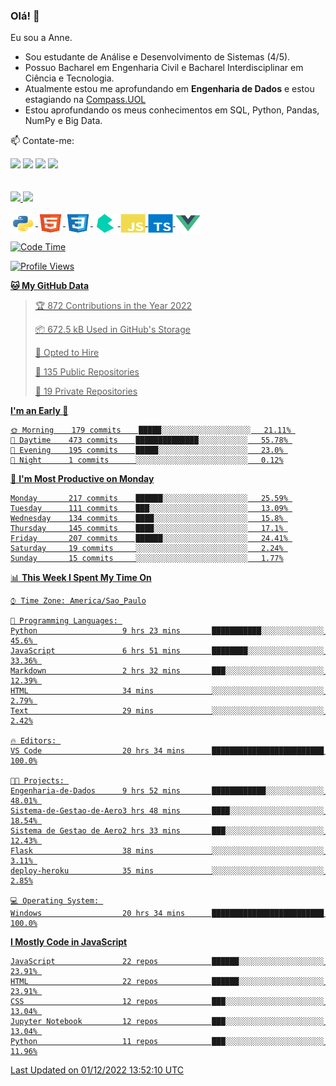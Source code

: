 ### Olá! 👋
Eu sou a Anne. 
- Sou estudante de Análise e Desenvolvimento de Sistemas (4/5).
- Possuo Bacharel em Engenharia Civil e Bacharel Interdisciplinar em Ciência e Tecnologia.
- Atualmente estou me aprofundando em **Engenharia de Dados** e estou estagiando na [Compass.UOL](https://compass.uol/pt/home/) 
- Estou aprofundando os meus conhecimentos em SQL, Python, Pandas, NumPy e Big Data.

📫 Contate-me: 

<div>
<a href="https://www.instagram.com/annekarolinefc/" target="_blank"><img src="https://img.shields.io/badge/-Instagram-%23E4405F?style=for-the-badge&logo=instagram&logoColor=white" target="_blank"></a> 
<a href = "mailto:annekarolinefc@gmail.com"><img src="https://img.shields.io/badge/-Gmail-%23333?style=for-the-badge&logo=gmail&logoColor=white" target="_blank"></a>
<a href="https://www.linkedin.com/in/devannekarolinefc/" target="_blank"><img src="https://img.shields.io/badge/-LinkedIn-%230077B5?style=for-the-badge&logo=linkedin&logoColor=white" target="_blank"></a> 
<a href="https://api.whatsapp.com/send?phone=5533991375118&text=Ol%C3%A1%20Anne!%20" target="_blank"><img src="https://img.shields.io/badge/WhatsApp-25D366?style=for-the-badge&logo=whatsapp&logoColor=white" target="_blank"></a>
</div>

</br>

</br>
<div>
  <a href="https://github.com/annekarolinefc">
  <img height="180em" src="https://github-readme-stats.vercel.app/api?username=annekarolinefc&show_icons=true&theme=dracula&include_all_commits=true&count_private=true"/>
  <img height="180em" src="https://github-readme-stats.vercel.app/api/top-langs/?username=annekarolinefc&layout=compact&langs_count=7&theme=dracula"/>
</div>
  
  <div style="display: inline_block"><br>  
  <img align="center" alt="Anne-Python" height="30" width="40" src="https://raw.githubusercontent.com/devicons/devicon/master/icons/python/python-original.svg">
  <img align="center" alt="Anne-HTML" height="30" width="40" src="https://raw.githubusercontent.com/devicons/devicon/master/icons/html5/html5-original.svg">
  <img align="center" alt="Anne-CSS" height="30" width="40"
 src="https://raw.githubusercontent.com/devicons/devicon/master/icons/css3/css3-original.svg">
  <img align="center" alt="Anne-Bulma" height="30" width="40"
 src="https://github.com/devicons/devicon/blob/master/icons/bulma/bulma-plain.svg">
  <img align="center" alt="Anne-Js" height="30" width="40" src="https://raw.githubusercontent.com/devicons/devicon/master/icons/javascript/javascript-plain.svg">
    <img align="center" alt="Anne-Ts" height="30" width="40" src="https://github.com/devicons/devicon/blob/master/icons/typescript/typescript-original.svg">
      <img align="center" alt="Anne-Vue" height="30" width="40" src="https://github.com/devicons/devicon/blob/master/icons/vuejs/vuejs-original.svg">
</div>
<!--
  <img align="center" alt="Anne-An" height="30" width="40" src="https://github.com/devicons/devicon/blob/master/icons/angularjs/angularjs-original.svg">

-->
</br>
</br>
</br>
<!--START_SECTION:waka-->
![Code Time](http://img.shields.io/badge/Code%20Time-96%20hrs-blue)

![Profile Views](http://img.shields.io/badge/Profile%20Views-0-blue)

**🐱 My GitHub Data** 

> 🏆 872 Contributions in the Year 2022
 > 
> 📦 672.5 kB Used in GitHub's Storage 
 > 
> 💼 Opted to Hire
 > 
> 📜 135 Public Repositories 
 > 
> 🔑 19 Private Repositories  
 > 
**I'm an Early 🐤** 

```text
🌞 Morning    179 commits    █████░░░░░░░░░░░░░░░░░░░░   21.11% 
🌇 Daytime    473 commits    ██████████████░░░░░░░░░░░   55.78% 
🌃 Evening    195 commits    █████░░░░░░░░░░░░░░░░░░░░   23.0% 
🌙 Night      1 commits      ░░░░░░░░░░░░░░░░░░░░░░░░░   0.12%

```
📅 **I'm Most Productive on Monday** 

```text
Monday       217 commits    ██████░░░░░░░░░░░░░░░░░░░   25.59% 
Tuesday      111 commits    ███░░░░░░░░░░░░░░░░░░░░░░   13.09% 
Wednesday    134 commits    ████░░░░░░░░░░░░░░░░░░░░░   15.8% 
Thursday     145 commits    ████░░░░░░░░░░░░░░░░░░░░░   17.1% 
Friday       207 commits    ██████░░░░░░░░░░░░░░░░░░░   24.41% 
Saturday     19 commits     ░░░░░░░░░░░░░░░░░░░░░░░░░   2.24% 
Sunday       15 commits     ░░░░░░░░░░░░░░░░░░░░░░░░░   1.77%

```


📊 **This Week I Spent My Time On** 

```text
⌚︎ Time Zone: America/Sao_Paulo

💬 Programming Languages: 
Python                   9 hrs 23 mins       ███████████░░░░░░░░░░░░░░   45.6% 
JavaScript               6 hrs 51 mins       ████████░░░░░░░░░░░░░░░░░   33.36% 
Markdown                 2 hrs 32 mins       ███░░░░░░░░░░░░░░░░░░░░░░   12.39% 
HTML                     34 mins             ░░░░░░░░░░░░░░░░░░░░░░░░░   2.79% 
Text                     29 mins             ░░░░░░░░░░░░░░░░░░░░░░░░░   2.42%

🔥 Editors: 
VS Code                  20 hrs 34 mins      █████████████████████████   100.0%

🐱‍💻 Projects: 
Engenharia-de-Dados      9 hrs 52 mins       ████████████░░░░░░░░░░░░░   48.01% 
Sistema-de-Gestao-de-Aero3 hrs 48 mins       ████░░░░░░░░░░░░░░░░░░░░░   18.54% 
Sistema de Gestao de Aero2 hrs 33 mins       ███░░░░░░░░░░░░░░░░░░░░░░   12.43% 
Flask                    38 mins             ░░░░░░░░░░░░░░░░░░░░░░░░░   3.11% 
deploy-heroku            35 mins             ░░░░░░░░░░░░░░░░░░░░░░░░░   2.85%

💻 Operating System: 
Windows                  20 hrs 34 mins      █████████████████████████   100.0%

```

**I Mostly Code in JavaScript** 

```text
JavaScript               22 repos            ██████░░░░░░░░░░░░░░░░░░░   23.91% 
HTML                     22 repos            ██████░░░░░░░░░░░░░░░░░░░   23.91% 
CSS                      12 repos            ███░░░░░░░░░░░░░░░░░░░░░░   13.04% 
Jupyter Notebook         12 repos            ███░░░░░░░░░░░░░░░░░░░░░░   13.04% 
Python                   11 repos            ███░░░░░░░░░░░░░░░░░░░░░░   11.96%

```



 Last Updated on 01/12/2022 13:52:10 UTC
<!--END_SECTION:waka-->
  

